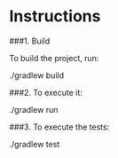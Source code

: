 # Instructions

###1. Build

To build the project, run:

./gradlew build

###2. To execute it:

./gradlew run

###3. To execute the tests:

./gradlew test